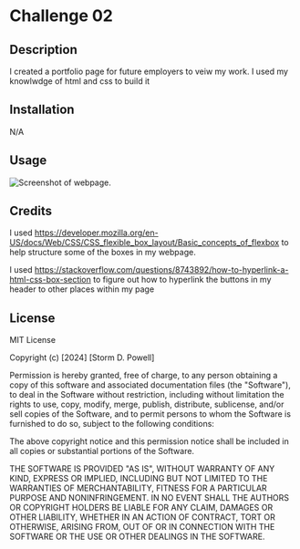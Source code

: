 # Challenge 02

## Description

I created a portfolio page for future employers to veiw my work. I used my knowlwdge of html and css to build it

## Installation

N/A

## Usage
![Screenshot of webpage.](images>screen-shot-02.png)

## Credits
I used https://developer.mozilla.org/en-US/docs/Web/CSS/CSS_flexible_box_layout/Basic_concepts_of_flexbox to help structure some of the boxes in my webpage.

I used https://stackoverflow.com/questions/8743892/how-to-hyperlink-a-html-css-box-section to figure out how to hyperlink the buttons in my header to other places within my page

## License

MIT License

Copyright (c) [2024] [Storm D. Powell]

Permission is hereby granted, free of charge, to any person obtaining a copy
of this software and associated documentation files (the "Software"), to deal
in the Software without restriction, including without limitation the rights
to use, copy, modify, merge, publish, distribute, sublicense, and/or sell
copies of the Software, and to permit persons to whom the Software is
furnished to do so, subject to the following conditions:

The above copyright notice and this permission notice shall be included in all
copies or substantial portions of the Software.

THE SOFTWARE IS PROVIDED "AS IS", WITHOUT WARRANTY OF ANY KIND, EXPRESS OR
IMPLIED, INCLUDING BUT NOT LIMITED TO THE WARRANTIES OF MERCHANTABILITY,
FITNESS FOR A PARTICULAR PURPOSE AND NONINFRINGEMENT. IN NO EVENT SHALL THE
AUTHORS OR COPYRIGHT HOLDERS BE LIABLE FOR ANY CLAIM, DAMAGES OR OTHER
LIABILITY, WHETHER IN AN ACTION OF CONTRACT, TORT OR OTHERWISE, ARISING FROM,
OUT OF OR IN CONNECTION WITH THE SOFTWARE OR THE USE OR OTHER DEALINGS IN THE
SOFTWARE.
